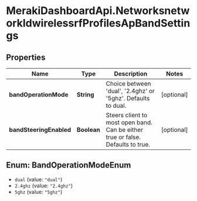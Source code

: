 # MerakiDashboardApi.NetworksnetworkIdwirelessrfProfilesApBandSettings

## Properties
Name | Type | Description | Notes
------------ | ------------- | ------------- | -------------
**bandOperationMode** | **String** | Choice between &#x27;dual&#x27;, &#x27;2.4ghz&#x27; or &#x27;5ghz&#x27;. Defaults to dual. | [optional] 
**bandSteeringEnabled** | **Boolean** | Steers client to most open band. Can be either true or false. Defaults to true. | [optional] 

<a name="BandOperationModeEnum"></a>
## Enum: BandOperationModeEnum

* `dual` (value: `"dual"`)
* `2.4ghz` (value: `"2.4ghz"`)
* `5ghz` (value: `"5ghz"`)

